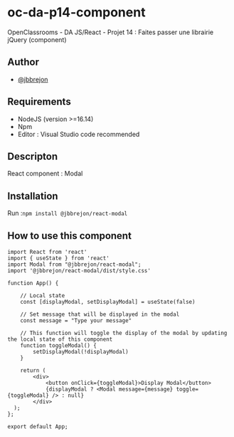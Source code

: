 # oc-da-p14-component
OpenClassrooms - DA JS/React - Projet 14 : Faites passer une librairie jQuery (component)

## Author

- [@jbbrejon](https://github.com/jbbrejon)

## Requirements

- NodeJS (version >=16.14)
- Npm
- Editor : Visual Studio code recommended


## Descripton
React component : Modal

## Installation

Run :```npm install @jbbrejon/react-modal```

## How to use this component
```
import React from 'react'
import { useState } from 'react'
import Modal from "@jbbrejon/react-modal";
import '@jbbrejon/react-modal/dist/style.css'

function App() {

    // Local state
    const [displayModal, setDisplayModal] = useState(false)

    // Set message that will be displayed in the modal
    const message = "Type your message"

    // This function will toggle the display of the modal by updating the local state of this component
    function toggleModal() {
        setDisplayModal(!displayModal)
    }

    return (
        <div>
            <button onClick={toggleModal}>Display Modal</button>
            {displayModal ? <Modal message={message} toggle={toggleModal} /> : null}
        </div>
  );
};

export default App;
```